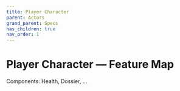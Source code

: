 ```yaml
---
title: Player Character
parent: Actors
grand_parent: Specs
has_children: true
nav_order: 1
---
```


# Player Character — Feature Map
Components: Health, Dossier, …
